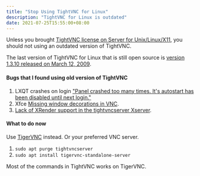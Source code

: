 ```yaml
---
title: "Stop Using TightVNC for Linux"
description: "TightVNC for Linux is outdated"
date: 2021-07-25T15:55:00+08:00
---
```

Unless you brought [TightVNC license on Server for Unix/Linux/X11](https://www.tightvnc.com/licensing-server-x11.php), you should not using an outdated version of TightVNC.

The last version of TightVNC for Linux that is still open source is [version 1.3.10 released on March 12, 2009](https://lwn.net/Articles/322943/).

#### Bugs that I found using old version of TightVNC

1. LXQT crashes on login ["Panel crashed too many times. It's autostart has been disabled until next login."](https://github.com/EXALAB/AnLinux-App/issues/261)
2. Xfce [Missing window decorations in VNC](https://bugs.launchpad.net/ubuntu/+source/xfwm4/+bug/1860921).
3. [Lack of XRender support in the tightvncserver Xserver](https://bugs.launchpad.net/ubuntu/+source/xfwm4/+bug/1860921/comments/11).

#### What to do now
Use [TigerVNC](https://tigervnc.org/) instead. Or your preferred VNC server.

1. `sudo apt purge tightvncserver`
2. `sudo apt install tigervnc-standalone-server`

Most of the commands in TightVNC works on TigerVNC.